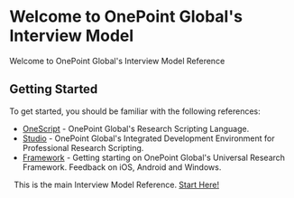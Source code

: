 # Welcome to OnePoint Global's Interview Model

Welcome to OnePoint Global's Interview Model Reference



## Getting Started

To get started, you should be familiar with the following references:
&nbsp;<ul><li><a href="http://resources.onepointglobal.com/onescript/home">OneScript</a> - OnePoint Global's Research Scripting Language.</li><li><a href="http://resources.onepointglobal.com/onepoint-studio/">Studio</a> - OnePoint Global's Integrated Development Environment for Professional Research Scripting.</li><li><a href="http://resources.onepointglobal.com/onepoint-studio/">Framework</a> - Getting starting on OnePoint Global's Universal Research Framework. Feedback on iOS, Android and Windows.</li></ul>&nbsp;
This is the main Interview Model Reference. <a href="https://github.com/OnePointGlobal/OnePoint-Interview/wiki/N_OnePoint_Interview">Start Here!</a>
